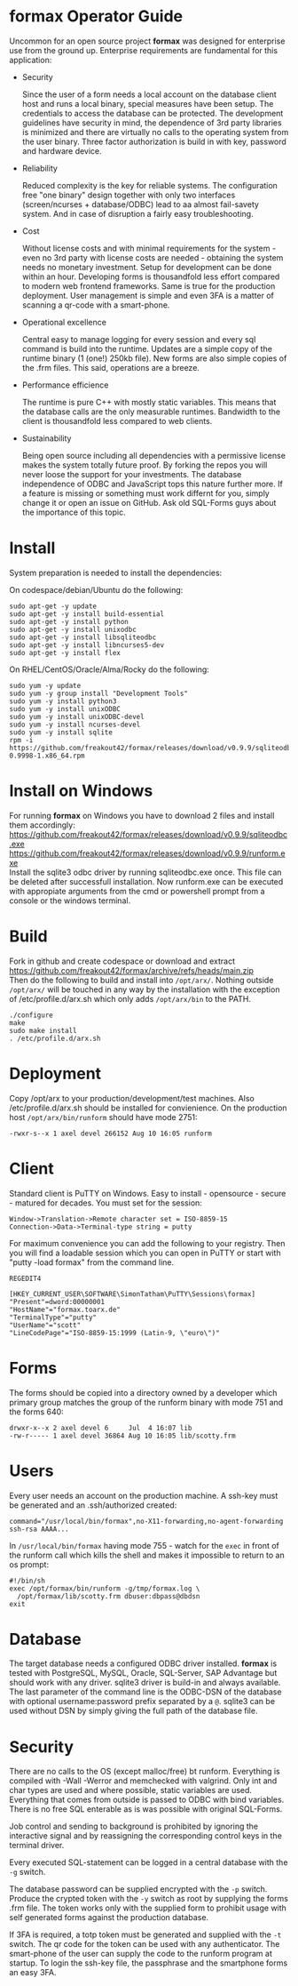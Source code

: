 **formax** Operator Guide
=========================

Uncommon for an open source project **formax** was designed
for enterprise use from the ground up. Enterprise
requirements are fundamental for this application:

 - Security

    Since the user of a form needs a local account on the
    database client host and runs a local binary, special
    measures have been setup. The credentials to access the
    database can be protected. The development guidelines
    have security in mind, the dependence of 3rd party
    libraries is minimized and there are virtually no calls
    to the operating system from the user binary. Three
    factor authorization is build in with key, password and
    hardware device.

 - Reliability

    Reduced complexity is the key for reliable systems. The
    configuration free "one binary" design together with
    only two interfaces (screen/ncurses + database/ODBC)
    lead to aa almost fail-savety system. And in case of
    disruption a fairly easy troubleshooting.

 - Cost

    Without license costs and with minimal requirements for
    the system - even no 3rd party with license costs are
    needed - obtaining the system needs no monetary
    investment. Setup for development can be done within an
    hour. Developing forms is thousandfold less effort
    compared to modern web frontend frameworks. Same is true
    for the production deployment. User management is simple
    and even 3FA is a matter of scanning a qr-code with a
    smart-phone.

 - Operational excellence

    Central easy to manage logging for every session and
    every sql command is build into the runtime. Updates are
    a simple copy of the runtime binary (1 (one!) 250kb file).
    New forms are also simple copies of the .frm files. This
    said, operations are a breeze.

 - Performance efficience

    The runtime is pure C++ with mostly static variables.
    This means that the database calls are the only
    measurable runtimes. Bandwidth to the client is
    thousandfold less compared to web clients.

 - Sustainability

    Being open source including all dependencies with a
    permissive license makes the system totally future
    proof. By forking the repos you will never loose the
    support for your investments. The database independence
    of ODBC and JavaScript tops this nature further more.
    If a feature is missing or something must work differnt
    for you, simply change it or open an issue on GitHub.
    Ask old SQL-Forms guys about the importance of this
    topic.

Install
=======
System preparation is needed to install the dependencies:

On codespace/debian/Ubuntu do the following:
~~~
sudo apt-get -y update
sudo apt-get -y install build-essential
sudo apt-get -y install python
sudo apt-get -y install unixodbc
sudo apt-get -y install libsqliteodbc
sudo apt-get -y install libncurses5-dev
sudo apt-get -y install flex
~~~

On RHEL/CentOS/Oracle/Alma/Rocky do the following:
~~~
sudo yum -y update
sudo yum -y group install "Development Tools"
sudo yum -y install python3
sudo yum -y install unixODBC
sudo yum -y install unixODBC-devel
sudo yum -y install ncurses-devel
sudo yum -y install sqlite
rpm -i https://github.com/freakout42/formax/releases/download/v0.9.9/sqliteodbc-0.9998-1.x86_64.rpm
~~~

Install on Windows
==================

For running **formax** on Windows you have to download 2 files
and install them accordingly:  
    https://github.com/freakout42/formax/releases/download/v0.9.9/sqliteodbc.exe  
    https://github.com/freakout42/formax/releases/download/v0.9.9/runform.exe  
Install the sqlite3 odbc driver by running sqliteodbc.exe once.
This file can be deleted after successfull installation.
Now runform.exe can be executed with appropiate arguments from
the cmd or powershell prompt from a console or the windows terminal.

Build
=====

Fork in github and create codespace or download and extract  
https://github.com/freakout42/formax/archive/refs/heads/main.zip  
Then do the following to build and install into `/opt/arx/`.
Nothing outside `/opt/arx/` will be touched in any way by
the installation with the exception of /etc/profile.d/arx.sh
which only adds `/opt/arx/bin` to the PATH.

~~~
./configure
make
sudo make install
. /etc/profile.d/arx.sh
~~~

Deployment
==========

Copy /opt/arx to your production/development/test machines.
Also /etc/profile.d/arx.sh should be installed for
convienience. On the production host `/opt/arx/bin/runform`
should have mode 2751:

    -rwxr-s--x 1 axel devel 266152 Aug 10 16:05 runform

Client
======

Standard client is PuTTY on Windows. Easy to install -
opensource - secure - matured for decades. You must set for
the session:

    Window->Translation->Remote character set = ISO-8859-15
    Connection->Data->Terminal-type string = putty

For maximum convenience you can add the following to your
registry. Then you will find a loadable session which you
can open in PuTTY or start with "putty -load formax" from
the command line.

~~~
REGEDIT4

[HKEY_CURRENT_USER\SOFTWARE\SimonTatham\PuTTY\Sessions\formax]
"Present"=dword:00000001
"HostName"="formax.toarx.de"
"TerminalType"="putty"
"UserName"="scott"
"LineCodePage"="ISO-8859-15:1999 (Latin-9, \"euro\")"

~~~

Forms
=====

The forms should be copied into a directory owned by a
developer which primary group matches the group of the
runform binary with mode 751 and the forms 640:

    drwxr-x--x 2 axel devel 6     Jul  4 16:07 lib
    -rw-r----- 1 axel devel 36864 Aug 10 16:05 lib/scotty.frm

Users
=====

Every user needs an account on the production machine. A
ssh-key must be generated and an .ssh/authorized created:

    command="/usr/local/bin/formax",no-X11-forwarding,no-agent-forwarding ssh-rsa AAAA...

In `/usr/local/bin/formax` having mode 755 - watch for the
`exec` in front of the runform call which kills the shell
and makes it impossible to return to an os prompt:

~~~
#!/bin/sh
exec /opt/formax/bin/runform -g/tmp/formax.log \
  /opt/formax/lib/scotty.frm dbuser:dbpass@dbdsn
exit
~~~

Database
========

The target database needs a configured ODBC driver
installed. **formax** is tested with PostgreSQL, MySQL,
Oracle, SQL-Server, SAP Advantage but should work with any
driver. sqlite3 driver is build-in and always available.
The last parameter of the command line is the ODBC-DSN of
the database with optional username:password prefix
separated by a `@`. sqlite3 can be used without DSN by
simply giving the full path of the database file.
 
Security
========

There are no calls to the OS (except malloc/free) bt runform.
Everything is compiled with -Wall -Werror and memchecked
with valgrind. Only int and char types are used and where
possible, static variables are used. Everything that comes
from outside is passed to ODBC with bind variables. There is
no free SQL enterable as is was possible with original
SQL-Forms.

Job control and sending to background is prohibited by
ignoring the interactive signal and by reassigning the
corresponding control keys in the terminal driver.

Every executed SQL-statement can be logged in a central
database with the `-g` switch.

The database password can be supplied encrypted with the
`-p` switch. Produce the crypted token with the `-y` switch
as root by supplying the forms .frm file. The token works
only with the supplied form to prohibit usage with self
generated forms against the production database.

If 3FA is required, a totp token must be generated and
supplied with the `-t` switch. The qr code for the token can
be used with any authenticator. The smart-phone of the user
can supply the code to the runform program at startup. To
login the ssh-key file, the passphrase and the smartphone
forms an easy 3FA.

